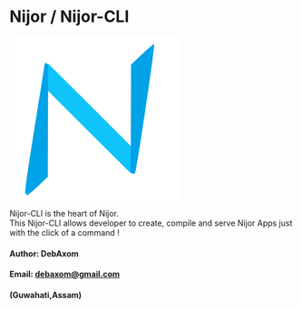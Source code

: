 # Nijor / Nijor-CLI
![Nijor](./logo.svg) <br>
Nijor-CLI is the heart of Nijor.<br>
This Nijor-CLI allows developer to create, compile and serve Nijor Apps just with the click of a command !

#### Author: DebAxom
#### Email: debaxom@gmail.com
#### (Guwahati,Assam)